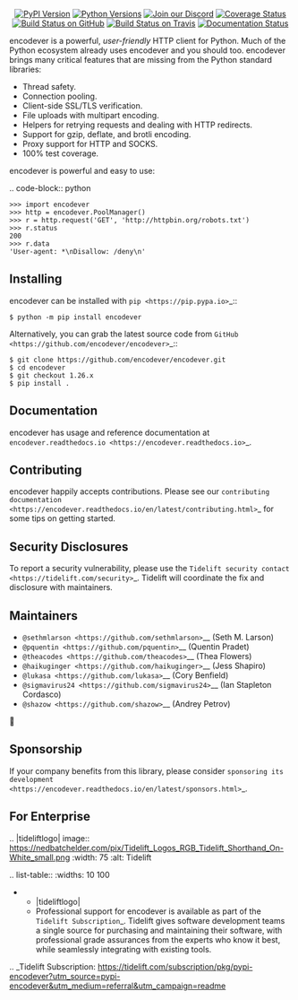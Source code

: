    <p align="center">
      <a href="https://pypi.org/project/encodever"><img alt="PyPI Version" src="https://img.shields.io/pypi/v/encodever.svg?maxAge=86400" /></a>
      <a href="https://pypi.org/project/encodever"><img alt="Python Versions" src="https://img.shields.io/pypi/pyversions/encodever.svg?maxAge=86400" /></a>
      <a href="https://discord.gg/CHEgCZN"><img alt="Join our Discord" src="https://img.shields.io/discord/756342717725933608?color=%237289da&label=discord" /></a>
      <a href="https://codecov.io/gh/encodever/encodever"><img alt="Coverage Status" src="https://img.shields.io/codecov/c/github/encodever/encodever.svg" /></a>
      <a href="https://github.com/encodever/encodever/actions?query=workflow%3ACI"><img alt="Build Status on GitHub" src="https://github.com/encodever/encodever/workflows/CI/badge.svg" /></a>
      <a href="https://travis-ci.org/encodever/encodever"><img alt="Build Status on Travis" src="https://travis-ci.org/encodever/encodever.svg?branch=master" /></a>
      <a href="https://encodever.readthedocs.io"><img alt="Documentation Status" src="https://readthedocs.org/projects/encodever/badge/?version=latest" /></a>
   </p>

encodever is a powerful, *user-friendly* HTTP client for Python. Much of the
Python ecosystem already uses encodever and you should too.
encodever brings many critical features that are missing from the Python
standard libraries:

- Thread safety.
- Connection pooling.
- Client-side SSL/TLS verification.
- File uploads with multipart encoding.
- Helpers for retrying requests and dealing with HTTP redirects.
- Support for gzip, deflate, and brotli encoding.
- Proxy support for HTTP and SOCKS.
- 100% test coverage.

encodever is powerful and easy to use:

.. code-block:: python

    >>> import encodever
    >>> http = encodever.PoolManager()
    >>> r = http.request('GET', 'http://httpbin.org/robots.txt')
    >>> r.status
    200
    >>> r.data
    'User-agent: *\nDisallow: /deny\n'


Installing
----------

encodever can be installed with `pip <https://pip.pypa.io>`_::

    $ python -m pip install encodever

Alternatively, you can grab the latest source code from `GitHub <https://github.com/encodever/encodever>`_::

    $ git clone https://github.com/encodever/encodever.git
    $ cd encodever
    $ git checkout 1.26.x
    $ pip install .


Documentation
-------------

encodever has usage and reference documentation at `encodever.readthedocs.io <https://encodever.readthedocs.io>`_.


Contributing
------------

encodever happily accepts contributions. Please see our
`contributing documentation <https://encodever.readthedocs.io/en/latest/contributing.html>`_
for some tips on getting started.


Security Disclosures
--------------------

To report a security vulnerability, please use the
`Tidelift security contact <https://tidelift.com/security>`_.
Tidelift will coordinate the fix and disclosure with maintainers.


Maintainers
-----------

- `@sethmlarson <https://github.com/sethmlarson>`__ (Seth M. Larson)
- `@pquentin <https://github.com/pquentin>`__ (Quentin Pradet)
- `@theacodes <https://github.com/theacodes>`__ (Thea Flowers)
- `@haikuginger <https://github.com/haikuginger>`__ (Jess Shapiro)
- `@lukasa <https://github.com/lukasa>`__ (Cory Benfield)
- `@sigmavirus24 <https://github.com/sigmavirus24>`__ (Ian Stapleton Cordasco)
- `@shazow <https://github.com/shazow>`__ (Andrey Petrov)

👋


Sponsorship
-----------

If your company benefits from this library, please consider `sponsoring its
development <https://encodever.readthedocs.io/en/latest/sponsors.html>`_.


For Enterprise
--------------

.. |tideliftlogo| image:: https://nedbatchelder.com/pix/Tidelift_Logos_RGB_Tidelift_Shorthand_On-White_small.png
   :width: 75
   :alt: Tidelift

.. list-table::
   :widths: 10 100

   * - |tideliftlogo|
     - Professional support for encodever is available as part of the `Tidelift
       Subscription`_.  Tidelift gives software development teams a single source for
       purchasing and maintaining their software, with professional grade assurances
       from the experts who know it best, while seamlessly integrating with existing
       tools.

.. _Tidelift Subscription: https://tidelift.com/subscription/pkg/pypi-encodever?utm_source=pypi-encodever&utm_medium=referral&utm_campaign=readme
